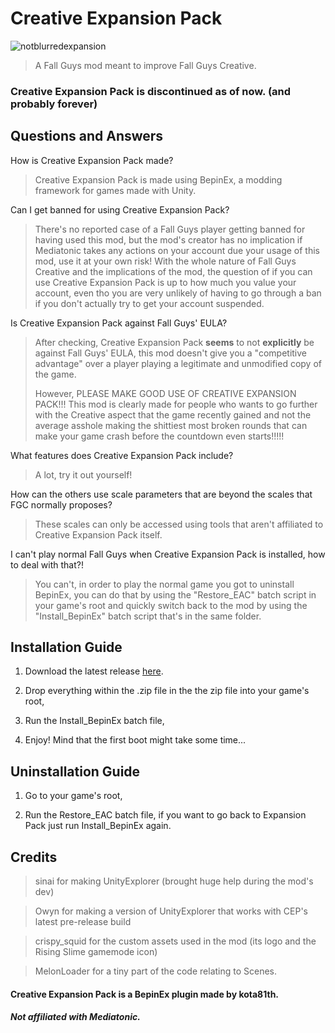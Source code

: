 # Creative Expansion Pack

![notblurredexpansion](https://github.com/kota69th/CreativeExpansionPack/assets/104696918/02653e44-fdf1-4140-8208-dfd12b9406c6)

> A Fall Guys mod meant to improve Fall Guys Creative.


### Creative Expansion Pack is discontinued as of now. (and probably forever)

## Questions and Answers

How is Creative Expansion Pack made?
> Creative Expansion Pack is made using BepinEx, a modding framework for games made with Unity.

Can I get banned for using Creative Expansion Pack?
> There's no reported case of a Fall Guys player getting banned for having used this mod, but the mod's creator has no implication if Mediatonic takes any actions on your account due your usage of this mod, use it at your own risk! With the whole nature of Fall Guys Creative and the implications of the mod, the question of if you can use Creative Expansion Pack is up to how much you value your account, even tho you are very unlikely of having to go through a ban if you don't actually try to get your account suspended.

Is Creative Expansion Pack against Fall Guys' EULA?
> After checking, Creative Expansion Pack **seems** to not **explicitly** be against Fall Guys' EULA, this mod doesn't give you a "competitive advantage" over a player playing a legitimate and unmodified copy of the game.‎
>
> However, PLEASE MAKE GOOD USE OF CREATIVE EXPANSION PACK!!! This mod is clearly made for people who wants to go further with the Creative aspect that the game recently gained and not the average asshole making the shittiest most broken rounds that can make your game crash before the countdown even starts!!!!!

What features does Creative Expansion Pack include?
> A lot, try it out yourself!

How can the others use scale parameters that are beyond the scales that FGC normally proposes?
> These scales can only be accessed using tools that aren't affiliated to Creative Expansion Pack itself.

I can't play normal Fall Guys when Creative Expansion Pack is installed, how to deal with that?!
> You can't, in order to play the normal game you got to uninstall BepinEx, you can do that by using the "Restore_EAC" batch script in your game's root and quickly switch back to the mod by using the "Install_BepinEx" batch script that's in the same folder.

## Installation Guide 

 1. Download the latest release [here](https://github.com/kota69th/CreativeExpansionPack/releases/tag/stable).
 
 2. Drop everything within the .zip file in the the zip file into your game's root,
 
 3. Run the Install_BepinEx batch file,
 
 4. Enjoy! Mind that the first boot might take some time...

## Uninstallation Guide 

1. Go to your game's root,

2. Run the Restore_EAC batch file, if you want to go back to Expansion Pack just run Install_BepinEx again.

## Credits

> sinai for making UnityExplorer (brought huge help during the mod's dev)

> Owyn for making a version of UnityExplorer that works with CEP's latest pre-release build

> crispy_squid for the custom assets used in the mod (its logo and the Rising Slime gamemode icon)

> MelonLoader for a tiny part of the code relating to Scenes.

#### Creative Expansion Pack is a BepinEx plugin made by kota81th.
##### Not affiliated with Mediatonic.

